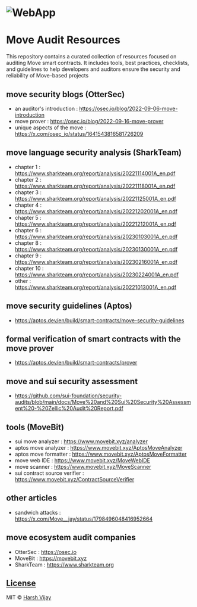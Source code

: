 # ![WebApp](https://github.com/0xriazaka/Move-Audit-Resources/blob/main/images/image.jpg)
# Move Audit Resources
This repository contains a curated collection of resources focused on auditing Move smart contracts. It includes tools, best practices, checklists, and guidelines to help developers and auditors ensure the security and reliability of Move-based projects


## move security blogs (OtterSec)
- an auditor's introduction : https://osec.io/blog/2022-09-06-move-introduction
- move prover : https://osec.io/blog/2022-09-16-move-prover
- unique aspects of the move : https://x.com/osec_io/status/1641543816581726209


## move language security analysis (SharkTeam)
- chapter 1 : https://www.sharkteam.org/report/analysis/20221114001A_en.pdf
- chapter 2 : https://www.sharkteam.org/report/analysis/20221118001A_en.pdf
- chapter 3 : https://www.sharkteam.org/report/analysis/20221125001A_en.pdf
- chapter 4 : https://www.sharkteam.org/report/analysis/20221202001A_en.pdf
- chapter 5 : https://www.sharkteam.org/report/analysis/20221212001A_en.pdf
- chapter 6 : https://www.sharkteam.org/report/analysis/20230103001A_en.pdf
- chapter 8 : https://www.sharkteam.org/report/analysis/20230130001A_en.pdf
- chapter 9 : https://www.sharkteam.org/report/analysis/20230216001A_en.pdf
- chapter 10 : https://www.sharkteam.org/report/analysis/20230224001A_en.pdf
- other : https://www.sharkteam.org/report/analysis/20221013001A_en.pdf


## move security guidelines (Aptos)
- https://aptos.dev/en/build/smart-contracts/move-security-guidelines

## formal verification of smart contracts with the move prover
- https://aptos.dev/en/build/smart-contracts/prover

## move and sui security assessment
- https://github.com/sui-foundation/security-audits/blob/main/docs/Move%20and%20Sui%20Security%20Assessment%20-%20Zellic%20Audit%20Report.pdf
## tools (MoveBit)
- sui move analyzer : https://www.movebit.xyz/analyzer
- aptos move analyzer : https://www.movebit.xyz/AptosMoveAnalyzer
- aptos move formatter : https://www.movebit.xyz/AptosMoveFormatter
- move web IDE : https://www.movebit.xyz/MoveWebIDE
- move scanner : https://www.movebit.xyz/MoveScanner
- sui contract source verifier : https://www.movebit.xyz/ContractSourceVerifier

## other articles
- sandwich attacks : https://x.com/Move__jay/status/1798496048416952664

## move ecosystem audit companies
- OtterSec : https://osec.io
- MoveBit : https://movebit.xyz
- SharkTeam : https://www.sharkteam.org

## [License](https://github.com/iharsh234/WebApp/blob/master/LICENSE.md)

MIT © [Harsh Vijay ](https://github.com/iharsh234)
